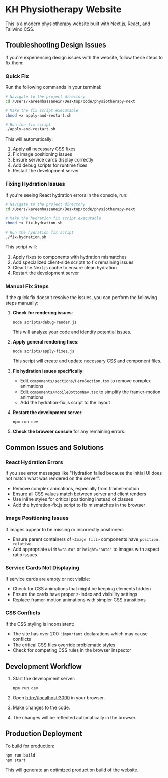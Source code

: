 # KH Physiotherapy Website

This is a modern physiotherapy website built with Next.js, React, and Tailwind CSS.

## Troubleshooting Design Issues

If you're experiencing design issues with the website, follow these steps to fix them:

### Quick Fix

Run the following commands in your terminal:

```bash
# Navigate to the project directory
cd /Users/kareemhassanein/Desktop/code/physiotherapy-next

# Make the fix script executable
chmod +x apply-and-restart.sh

# Run the fix script
./apply-and-restart.sh
```

This will automatically:
1. Apply all necessary CSS fixes
2. Fix image positioning issues
3. Ensure service cards display correctly
4. Add debug scripts for runtime fixes
5. Restart the development server

### Fixing Hydration Issues

If you're seeing React hydration errors in the console, run:

```bash
# Navigate to the project directory
cd /Users/kareemhassanein/Desktop/code/physiotherapy-next

# Make the hydration fix script executable
chmod +x fix-hydration.sh

# Run the hydration fix script
./fix-hydration.sh
```

This script will:
1. Apply fixes to components with hydration mismatches
2. Add specialized client-side scripts to fix remaining issues
3. Clear the Next.js cache to ensure clean hydration
4. Restart the development server

### Manual Fix Steps

If the quick fix doesn't resolve the issues, you can perform the following steps manually:

1. **Check for rendering issues**:
   ```bash
   node scripts/debug-render.js
   ```
   This will analyze your code and identify potential issues.

2. **Apply general rendering fixes**:
   ```bash
   node scripts/apply-fixes.js
   ```
   This script will create and update necessary CSS and component files.

3. **Fix hydration issues specifically**:
   - Edit `components/sections/HeroSection.tsx` to remove complex animations
   - Edit `components/MobileBottomNav.tsx` to simplify the framer-motion animations
   - Add the hydration-fix.js script to the layout

4. **Restart the development server**:
   ```bash
   npm run dev
   ```

5. **Check the browser console** for any remaining errors.

## Common Issues and Solutions

### React Hydration Errors

If you see error messages like "Hydration failed because the initial UI does not match what was rendered on the server":

- Remove complex animations, especially from framer-motion
- Ensure all CSS values match between server and client renders
- Use inline styles for critical positioning instead of classes
- Add the hydration-fix.js script to fix mismatches in the browser

### Image Positioning Issues

If images appear to be missing or incorrectly positioned:

- Ensure parent containers of `<Image fill>` components have `position: relative`
- Add appropriate `width="auto"` or `height="auto"` to images with aspect ratio issues

### Service Cards Not Displaying

If service cards are empty or not visible:

- Check for CSS animations that might be keeping elements hidden
- Ensure the cards have proper z-index and visibility settings
- Replace framer-motion animations with simpler CSS transitions

### CSS Conflicts

If the CSS styling is inconsistent:

- The site has over 200 `!important` declarations which may cause conflicts
- The critical CSS files override problematic styles
- Check for competing CSS rules in the browser inspector

## Development Workflow

1. Start the development server:
   ```bash
   npm run dev
   ```

2. Open [http://localhost:3000](http://localhost:3000) in your browser.

3. Make changes to the code.

4. The changes will be reflected automatically in the browser.

## Production Deployment

To build for production:

```bash
npm run build
npm start
```

This will generate an optimized production build of the website.
